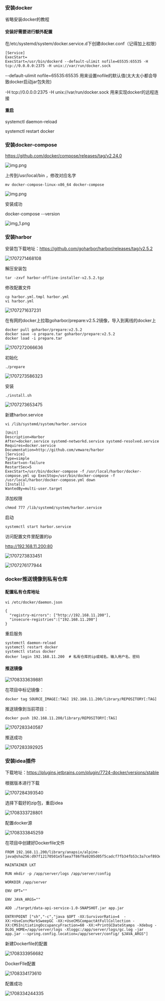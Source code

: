 ### 安装docker
省略安装docker的教程

#### 安装好需要进行额外配置
在/etc/systemd/system/docker.service.d下创建docker.conf（记得加上权限）

```
[Service]
ExecStart=
ExecStart=/usr/bin/dockerd --default-ulimit nofile=65535:65535 -H tcp://0.0.0.0:2375 -H unix://var/run/docker.sock
```

--default-ulimit nofile=65535:65535 用来设置nofile的默认值(太大太小都会导致docker启动jar包失败)

-H tcp://0.0.0.0:2375 -H unix://var/run/docker.sock 用来实现docker的远程连接

#### 重启

systemctl daemon-reload

systemctl restart docker
### 安装docker-compose
https://github.com/docker/compose/releases/tag/v2.24.0

![img.png](img/img.png)

 上传到/usr/local/bin ，修改对应名字

    mv docker-compose-linux-x86_64 docker-compose

![img.png](img/img111.png)


 安装成功

docker-compose --version

![img_1.png](img/img_1.png)

### 安装harbor

安装包下载地址：https://github.com/goharbor/harbor/releases/tag/v2.5.2

![1707271468108](img/1707271468108.png)

解压安装包

	tar -zxvf harbor-offline-installer-v2.5.2.tgz

修改配置文件

	cp harbor.yml.tmpl harbor.yml
	vi harbor.yml

![1707271637231](img/1707271637231.png)

在有网的docker上拉取goharbor/prepare:v2.5.2镜像，导入到离线的docker上

	docker pull goharbor/prepare:v2.5.2
	docker save -o prepare.tar goharbor/prepare:v2.5.2
	docker load -i prepare.tar

![1707272066636](img/1707272066636.png)

初始化

	./prepare

![1707273586323](img/1707273586323.png)

安装

	./install.sh

![1707273653475](img/1707273653475.png)

新建harbor.service

```
vi /lib/systemd/system/harbor.service
```
```
[Unit]
Description=Harbor
After=docker.service systemd-networkd.service systemd-resolved.service Requires=docker.service
Documentation=http://github.com/vmware/harbor ​
[Service]
Type=simple
Restart=on-failure
RestartSec=5
ExecStart=/usr/bin/docker-compose -f /usr/local/harbor/docker-compose.yml up ExecStop=/usr/bin/docker-compose -f /usr/local/harbor/docker-compose.yml down ​
[Install]
WantedBy=multi-user.target
```
添加权限


	chmod 777 /lib/systemd/system/harbor.service

启动

	systemctl start harbor.service

访问配置文件里配置的ip

http://192.168.11.200:80

![1707273833451](img/1707273833451.png)

![1707276177944](img/1707276177944.png)


### docker推送镜像到私有仓库

#### 配置私有仓库地址

```
vi /etc/docker/daemon.json
```
```
{
  "registry-mirrors": ["http://192.168.11.200"],
  "insecure-registries":["192.168.11.200"]
}
```

重启服务

```
systemctl daemon-reload
systemctl restart docker
systemctl status docker
docker login 192.168.11.200  # 私有仓库的ip或域名，输入用户名、密码
```

#### 推送镜像

![1708333639881](img/1708333639881.png)

在项目中标记镜像：

	docker tag SOURCE_IMAGE[:TAG] 192.168.11.200/library/REPOSITORY[:TAG]

推送镜像到当前项目：

	docker push 192.168.11.200/library/REPOSITORY[:TAG]

![1707283340587](img/1707283340587.png)

推送成功

![1707283392925](img/1707283392925.png)



### 安装idea插件

下载地址：https://plugins.jetbrains.com/plugin/7724-docker/versions/stable

根据版本进行下载

![1707284393540](img/1707284393540.png)

选择下载好的zip包，重启idea

![1708333728801](img/1708333728801.png)

配置docker源

![1708333845259](img/1708333845259.png)

在项目中创建好Dockerfile文件

```
FROM 192.168.11.200/library/anapsix/alpine-java@sha256:d97f12170501e5faea7f86f9a9205d05f5cadcf7fb34fb53c3a7cef893e9cdd9

MAINTAINER LKT

RUN mkdir -p /app/server/logs /app/server/config

WORKDIR /app/server

ENV OPT=""

ENV JAVA_ARGS=""

ADD ./target/data-api-service-1.0-SNAPSHOT.jar app.jar

ENTRYPOINT ["sh","-c","java $OPT -XX:SurvivorRatio=4  -XX:+UseConcMarkSweepGC -XX:+UseCMSCompactAtFullCollection -XX:CMSInitiatingOccupancyFraction=60 -XX:+PrintGCDateStamps -Xdebug -DLOG_HOME=/app/server/logs -Xloggc:/app/server/logs/gc.log -jar app.jar --spring.config.location=/app/server/config/ $JAVA_ARGS"]
```

新建Dockerfile的配置

![1708333956682](img/1708333956682.png)

DockerFIle配置

![1708334173610](img/1708334173610.png)

配置成功

![1708334244335](img/1708334244335.png)
